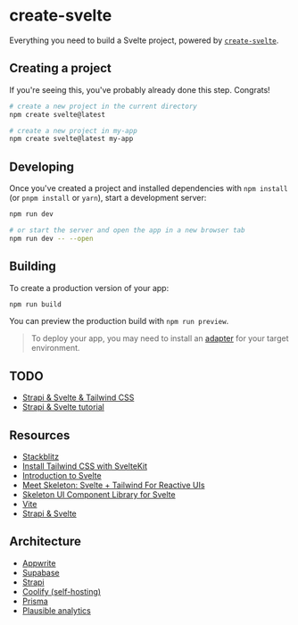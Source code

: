 # create-svelte

Everything you need to build a Svelte project, powered by [`create-svelte`](https://github.com/sveltejs/kit/tree/master/packages/create-svelte).

## Creating a project

If you're seeing this, you've probably already done this step. Congrats!

```bash
# create a new project in the current directory
npm create svelte@latest

# create a new project in my-app
npm create svelte@latest my-app
```

## Developing

Once you've created a project and installed dependencies with `npm install` (or `pnpm install` or `yarn`), start a development server:

```bash
npm run dev

# or start the server and open the app in a new browser tab
npm run dev -- --open
```

## Building

To create a production version of your app:

```bash
npm run build
```

You can preview the production build with `npm run preview`.

> To deploy your app, you may need to install an [adapter](https://kit.svelte.dev/docs/adapters) for your target environment.

## TODO

- [Strapi & Svelte & Tailwind CSS](https://strapi.io/blog/build-a-to-do-app-with-svelte-strapi-tailwind-css)
- [Strapi & Svelte tutorial](https://github.com/Quadrisheriff/Svelte-strapi-tutorial)

## Resources

- [Stackblitz](https://stackblitz.com/edit/sveltejs-kit-template-default-oexfpg)
- [Install Tailwind CSS with SvelteKit](https://tailwindcss.com/docs/guides/sveltekit)
- [Introduction to Svelte](https://kit.svelte.dev/docs/introduction#getting-started)
- [Meet Skeleton: Svelte + Tailwind For Reactive UIs](https://www.smashingmagazine.com/2022/08/skeleton-svelte-tailwind-reactive-uis/)
- [Skeleton UI Component Library for Svelte](https://skeleton.brainandbonesllc.com/)
- [Vite](https://vitejs.dev/guide/ssr.html)
- [Strapi & Svelte](https://strapi.io/blog/how-to-create-a-blog-with-svelte-kit-strapi)

## Architecture

- [Appwrite](https://github.com/appwrite/appwrite)
- [Supabase](https://github.com/supabase/supabase)
- [Strapi](https://github.com/strapi/strapi)
- [Coolify (self-hosting)](https://github.com/coollabsio/coolify)
- [Prisma](https://github.com/prisma/prisma)
- [Plausible analytics](https://github.com/plausible/analytics)
